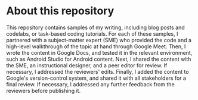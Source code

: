 # About this repository

This repository contains samples of my writing, including blog posts and codelabs, or task-based coding tutorials. For each of these samples, I partnered with a subject-matter expert (SME) who provided the code and a high-level walkthrough of the topic at hand through Google Meet. Then, I wrote the content in Google Docs, and tested it in the relevant environment, such as Android Studio for Android content. Next, I shared the content with the SME, an instructional designer, and a peer editor for review. If necessary, I addressed the reviewers' edits. Finally, I added the content to Google's version-control system, and shared it with all stakeholders for a final review. If necessary, I addressed any further feedback from the reviewers before publishing it.
